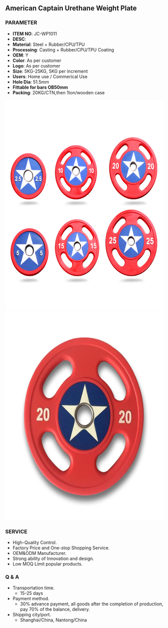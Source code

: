 ## American Captain Urethane Weight Plate 

### PARAMETER
* **ITEM NO**: JC-WP1011
* **DESC**: 
* **Material**: Steel + Rubber/CPU/TPU
* **Processing**: Casting + Rubber/CPU/TPU Coating
* **OEM**: Y
* **Color**: As per customer
* **Logo**: As per customer
* **Size**: 5KG-25KG, 5KG per increment
* **Users**: Home use / Commerical Use
* **Hole Dia**: 51.5mm
* **Fittable for bars OB50mm**
* **Packing**: 20KG/CTN,then 1ton/wooden case

<img src="/imgs/WP/JC-WP1011/american_cap_urethane_weight_plates_all.jpg" width="666px" height="666px" />
<img src="/imgs/WP/JC-WP1011/american_cap_urethane_weight_plates_details.jpg" width="666px" height="666px" />

### SERVICE
* High-Quality Control.
* Factory Price and One-stop Shopping Service.
* OEM&ODM Manufacturer.
* Strong ability of Innovation and design.
* Low MOQ Limit popular products.

### Q & A
* Transportation time.
    * 15-25 days
* Payment method.
    * 30% advance payment, all goods after the completion of production, pay 70% of the balance, delivery.
* Shipping city/port.
    * Shanghai/China, Nantong/China